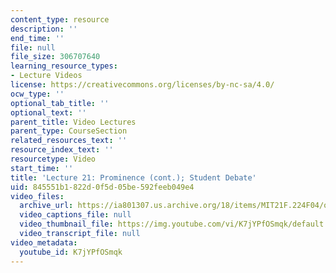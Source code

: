 ```yaml
---
content_type: resource
description: ''
end_time: ''
file: null
file_size: 306707640
learning_resource_types:
- Lecture Videos
license: https://creativecommons.org/licenses/by-nc-sa/4.0/
ocw_type: ''
optional_tab_title: ''
optional_text: ''
parent_title: Video Lectures
parent_type: CourseSection
related_resources_text: ''
resource_index_text: ''
resourcetype: Video
start_time: ''
title: 'Lecture 21: Prominence (cont.); Student Debate'
uid: 845551b1-822d-0f5d-05be-592feeb049e4
video_files:
  archive_url: https://ia801307.us.archive.org/18/items/MIT21F.224F04/ocw-21f.224-23nov2004-220k_512kb.mp4
  video_captions_file: null
  video_thumbnail_file: https://img.youtube.com/vi/K7jYPfOSmqk/default.jpg
  video_transcript_file: null
video_metadata:
  youtube_id: K7jYPfOSmqk
---
```

